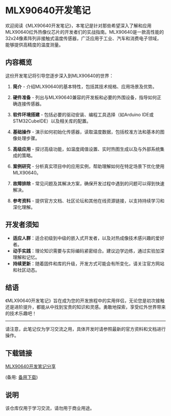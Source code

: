 # MLX90640开发笔记

欢迎阅读《MLX90640开发笔记》，本笔记是针对那些希望深入了解和应用MLX90640红外热像仪芯片的开发者们的实战指南。MLX90640是一款高性能的32x24像素阵列非接触式温度传感器，广泛应用于工业、汽车和消费电子领域，能够提供高精度的温度测量。

## 内容概览

这份开发笔记将引导您逐步深入到MLX90640的世界：

1. **简介** - 介绍MLX90640的基本特性，包括其技术规格、应用场景及优势。
   
2. **硬件准备** - 列出与MLX90640兼容的开发板和必要的外围设备，指导如何正确连接传感器。

3. **软件环境搭建** - 包括必要的驱动安装、编程工具选择（如Arduino IDE或STM32CubeIDE）以及相关库的配置。

4. **基础操作** - 演示如何初始化传感器，读取温度数据，包括校准方法和基本的图像处理步骤。

5. **高级应用** - 探讨高级功能，如温度阈值设置、实时热图生成以及与外部系统集成的策略。

6. **案例研究** - 分析真实项目中的应用实例，帮助理解如何在特定场景下优化使用MLX90640。

7. **故障排除** - 常见问题及其解决方案，确保开发过程中遇到的问题可以得到快速解决。

8. **参考资料** - 提供官方文档、社区论坛和其他在线资源链接，以支持持续学习和深化理解。

## 开发者须知

- **适应人群**：适合初级到中级的嵌入式开发者，以及对热成像技术感兴趣的爱好者。
- **动手实践**：理论知识需要与实际编码紧密结合。建议边学边练，通过实验加深理解和记忆。
- **持续更新**：随着固件和库的升级，开发方式可能会有所变化，请关注官方网站和社区动态。

## 结语

《MLX90640开发笔记》旨在成为您的开发旅程中的实用伴侣，无论您是初次接触还是进阶提升，都能从中找到宝贵的知识和灵感。勇敢地探索，享受红外世界带来的技术乐趣吧！

---

请注意，此笔记仅为学习交流之用，具体开发时请参照最新的官方资料和文档进行操作。

## 下载链接
[MLX90640开发笔记分享](https://pan.quark.cn/s/625f4aae6baf) 

(备用: [备用下载](https://pan.baidu.com/s/1tsw9_xB5ry867aehbJu0Hg?pwd=1234))

## 说明

该仓库仅用于学习交流，请勿用于商业用途。
